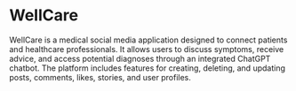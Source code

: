 # WellCare
WellCare is a medical social media application designed to connect patients and healthcare professionals. It allows users to discuss symptoms, receive advice, and access potential diagnoses through an integrated ChatGPT chatbot. The platform includes features for creating, deleting, and updating posts, comments, likes, stories, and user profiles.
